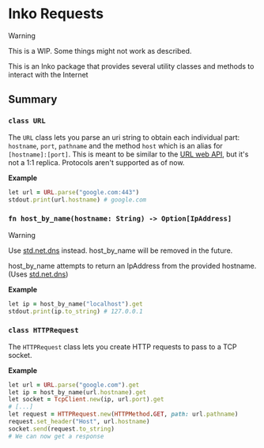 # Inko Requests

> [!WARNING]  
> This is a WIP. Some things might not work as described.

This is an Inko package that provides several utility classes and methods to interact with the Internet

## Summary

### `class URL`

The `URL` class lets you parse an uri string to obtain each individual part: `hostname`, `port`, `pathname` and the method `host` which is an alias for `[hostname]:[port]`. This is meant to be similar to the [URL web API](https://developer.mozilla.org/en-US/docs/Web/API/URL), but it's not a 1:1 replica.
Protocols aren't supported as of now.

**Example**

```rb
let url = URL.parse("google.com:443")
stdout.print(url.hostname) # google.com
```

### `fn host_by_name(hostname: String) -> Option[IpAddress]`

> [!WARNING]  
> Use [std.net.dns](https://docs.inko-lang.org/std/main/module/std/net/dns/) instead. host_by_name will be removed in the future.

host_by_name attempts to return an IpAddress from the provided hostname. (Uses [std.net.dns](https://docs.inko-lang.org/std/main/module/std/net/dns/))

**Example**

```rb
let ip = host_by_name("localhost").get
stdout.print(ip.to_string) # 127.0.0.1
```

### `class HTTPRequest`

The `HTTPRequest` class lets you create HTTP requests to pass to a TCP socket.

**Example**

```rb
let url = URL.parse("google.com").get
let ip = host_by_name(url.hostname).get
let socket = TcpClient.new(ip, url.port).get
# [...]
let request = HTTPRequest.new(HTTPMethod.GET, path: url.pathname)
request.set_header("Host", url.hostname)
socket.send(request.to_string)
# We can now get a response
```
